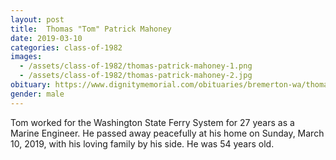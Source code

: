 ```yaml
---
layout: post
title:  Thomas "Tom" Patrick Mahoney
date: 2019-03-10
categories: class-of-1982
images:
  - /assets/class-of-1982/thomas-patrick-mahoney-1.png
  - /assets/class-of-1982/thomas-patrick-mahoney-2.jpg
obituary: https://www.dignitymemorial.com/obituaries/bremerton-wa/thomas-mahoney-8200198
gender: male
---
```

Tom worked for the Washington State Ferry System for 27 years as a Marine Engineer. He passed away peacefully at his home on Sunday, March 10, 2019, with his loving family by his side. He was 54 years old.
